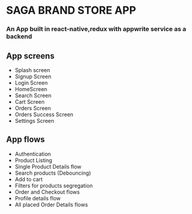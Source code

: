 # SAGA BRAND STORE APP
### An App built in react-native,redux with appwrite service as a backend

## App screens
- Splash screen
- Signup Screen
- Login Screen
- HomeScreen
- Search Screen
- Cart Screen
- Orders Screen
- Orders Success Screen
- Settings Screen


## App flows
- Authentication
- Product Listing
- Single Product Details flow
- Search products (Debouncing)
- Add to cart
- Filters for products segregation
- Order and Checkout flows
- Profile details flow
- All placed Order Details flows
